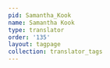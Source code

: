 ```yaml
---
pid: Samantha_Kook
name: Samantha Kook
type: translator
order: '135'
layout: tagpage
collection: translator_tags
---
```


